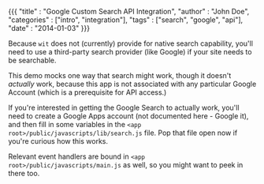 {{{
"title"      : "Google Custom Search API Integration",
"author"     : "John Doe",
"categories" : ["intro", "integration"],
"tags"       : ["search", "google", "api"],
"date"       : "2014-01-03"
}}}

Because `wit` does not (currently) provide for native search capability, you'll
need to use a third-party search provider (like Google) if your site needs to
be searchable.

This demo mocks one way that search might work, though it doesn't _actually_
work, because this app is not associated with any particular Google Account
(which is a prerequisite for API access.)

If you're interested in getting the Google Search to actually work, you'll need
to create a Google Apps account (not documented here - Google it), and then
fill in some variables in the `<app root>/public/javascripts/lib/search.js`
file. Pop that file open now if you're curious how this works.

Relevant event handlers are bound in `<app root>/public/javascripts/main.js` as
well, so you might want to peek in there too.
